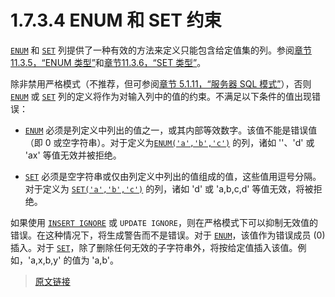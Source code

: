 # 1.7.3.4 ENUM 和 SET 约束

[`ENUM`](/11/11.3/11.3.5/enum) 和 [`SET`](/11/11.3/11.3.6/set) 列提供了一种有效的方法来定义只能包含给定值集的列。参阅[章节11.3.5，“ENUM 类型”](/11/11.3/11.3.5/enum)和[章节11.3.6，“SET 类型”](/11/11.3/11.3.6/set)。

除非禁用严格模式（不推荐，但可参阅[章节 5.1.11，“服务器 SQL 模式”](/5/5.1/5.1.11/sql-mode)），否则 [`ENUM`](/11/11.3/11.3.5/enum) 或 [`SET`](/11/11.3/11.3.6/set) 列的定义将作为对输入列中的值的约束。不满足以下条件的值出现错误：

- [`ENUM`](/11/11.3/11.3.5/enum) 必须是列定义中列出的值之一，或其内部等效数字。该值不能是错误值（即 0 或空字符串）。对于定义为[`ENUM('a','b','c')`](/11/11.3/11.3.5/enum) 的列，诸如 ''、'd' 或 'ax' 等值无效并被拒绝。

- [`SET`](/11/11.3/11.3.6/set) 必须是空字符串或仅由列定义中列出的值组成的值，这些值用逗号分隔。对于定义为 [`SET('a','b','c')`](/11/11.3/11.3.6/set) 的列，诸如 'd' 或 'a,b,c,d' 等值无效，将被拒绝。

如果使用 [`INSERT IGNORE`]() 或 `UPDATE IGNORE`，则在严格模式下可以抑制无效值的错误。在这种情况下，将生成警告而不是错误。对于 [`ENUM`](/11/11.3/11.3.5/enum)，该值作为错误成员 (0) 插入。对于 [`SET`](/11/11.3/11.3.6/set)，除了删除任何无效的子字符串外，将按给定值插入该值。例如，'a,x,b,y' 的值为 'a,b'。

> [原文链接](https://dev.mysql.com/doc/refman/8.0/en/constraint-enum.html)
